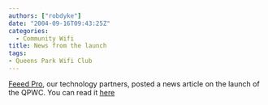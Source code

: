 ```yaml
---
authors: ["robdyke"]
date: "2004-09-16T09:43:25Z"
categories:
  - Community Wifi
title: News from the launch
tags:
- Queens Park Wifi Club
---
```

[Feeed Pro](http://www.feeedpro.net/), our technology partners, posted a news article on the launch of the QPWC. You can read it [here](http://www.feeedpro.net/index.php?name=News&file=article&sid=2)
